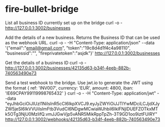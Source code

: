 # fire-bullet-bridge

List all business ID currently set up on the bridge
    curl -o - http://127.0.0.1:3002/businesses

Add the details of a new business. Returns the Business ID that can be used as the webhook URL.
    curl -o - -H "Content-Type: application/json" --data '{"email":"email@gmail.com", "token":"19c8d4d1f4c4a98110", "businessid":"", "fireprivatetoken":"asjdk"}' http://127.0.0.1:3002/businesses

Get the details of a business ID
    curl -o - http://127.0.0.1:3002/businesses/42135d63-b34f-4eeb-882b-740563490e73

Send a test webhook to the bridge. Use jwt.io to generate the JWT using the format { ref: 'INV007', currency: 'EUR', amount: 4800, iban: 'IE69CPAY99119998765432' }
    curl -o - -H "Content-Type: application/jwt" --data "eyJhbGciOiJIUzI1NiIsInR5cCI6IkpXVCJ9.eyJyZWYiOiJJTlYwMDciLCJjdXJyZW5jeSI6IkVVUiIsImFtb3VudCI6NDgwMCwiaWJhbiI6IklFNjlDUEFZOTkxMTk5OTg3NjU0MzIifQ.vmJJGwVjp5vANR5MikRppTpZh-3T9GD1oo9iztFUIRY" http://127.0.0.1:3002/webhooks/42135d63-b34f-4eeb-882b-740563490e73

